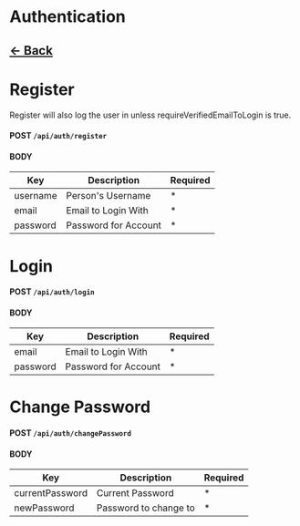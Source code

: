# Authentication
## [<- Back](../API.md)

# Register
Register will also log the user in unless requireVerifiedEmailToLogin is true.

#### **POST** `/api/auth/register`

#### BODY
Key | Description | Required
--- | --- | ---
username | Person's Username | *
email | Email to Login With | *
password | Password for Account |*


# Login
#### **POST** `/api/auth/login`

#### BODY
Key | Description | Required
--- | --- | ---
email | Email to Login With | *
password | Password for Account |*


# Change Password
#### **POST** `/api/auth/changePassword`

#### BODY
Key | Description | Required
--- | --- | ---
currentPassword | Current Password | *
newPassword | Password to change to |*